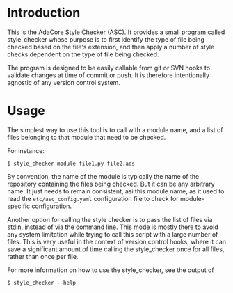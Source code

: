 Introduction
============

This is the AdaCore Style Checker (ASC). It provides a small program
called style_checker whose purpose is to first identify the type of
file being checked based on the file's extension, and then apply
a number of style checks dependent on the type of file being checked.

The program is designed to be easily callable from git or SVN hooks
to validate changes at time of commit or push. It is therefore
intentionally agnostic of any version control system.

Usage
=====

The simplest way to use this tool is to call with a module name, and
a list of files belonging to that module that need to be checked.

For instance:

    $ style_checker module file1.py file2.ads

By convention, the name of the module is typically the name of
the repository containing the files being checked. But it can be
any arbitrary name. It just needs to remain consistent, asi
this module name, as it used to read the `etc/asc_config.yaml`
configuration file to check for module-specific configuration.

Another option for calling the style checker is to pass
the list of files via stdin, instead of via the command line.
This mode is mostly there to avoid any system limitation while
trying to call this script with a large number of files. This is
very useful in the context of version control hooks, where it
can save a significant amount of time calling the style_checker
once for all files, rather than once per file.

For more information on how to use the style_checker, see the output
of

    $ style_checker --help
